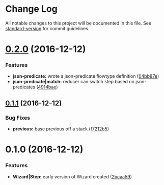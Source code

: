 # Change Log

All notable changes to this project will be documented in this file. See [standard-version](https://github.com/conventional-changelog/standard-version) for commit guidelines.

<a name="0.2.0"></a>
# [0.2.0](https://github.com/sebinsua/react-redux-wizard/compare/v0.1.1...v0.2.0) (2016-12-12)


### Features

* **json-predicate:** wrote a json-predicate flowtype definition ([04bb87e](https://github.com/sebinsua/react-redux-wizard/commit/04bb87e))
* **json-predicate|match:** reducer can switch step based on json-predicates ([4914bae](https://github.com/sebinsua/react-redux-wizard/commit/4914bae))



<a name="0.1.1"></a>
## [0.1.1](https://github.com/sebinsua/react-redux-wizard/compare/v0.1.0...v0.1.1) (2016-12-12)


### Bug Fixes

* **previous:** base previous off a stack ([f7212b5](https://github.com/sebinsua/react-redux-wizard/commit/f7212b5))



<a name="0.1.0"></a>
# 0.1.0 (2016-12-12)


### Features

* **Wizard|Step:** early version of Wizard created ([2bcaa59](https://github.com/sebinsua/react-redux-wizard/commit/2bcaa59))
